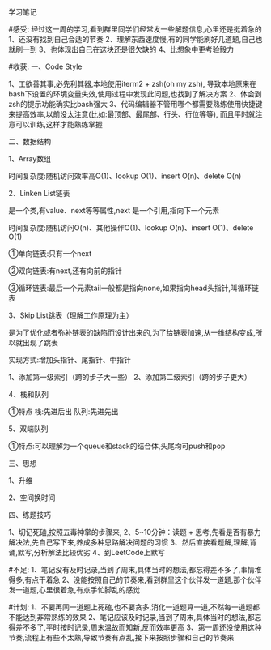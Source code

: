 学习笔记

#感受:
经过这一周的学习,看到群里同学们经常发一些解题信息,心里还是挺着急的
1、还没有找到自己合适的节奏
2、理解东西速度慢,有的同学能刷好几道题,自己也就刷一到
3、也体现出自己在这块还是很欠缺的
4、比想象中更考验毅力

#收获:
一、Code Style

1、工欲善其事,必先利其器,本地使用iterm2 + zsh(oh my zsh),
   导致本地原来在bash下设置的环境变量失效,使用过程中发现此问题,也找到了解决方案
2、体会到zsh的提示功能确实比bash强大
3、代码编辑器不管用哪个都需要熟练使用快捷键来提高效率,以前没太注意(比如:最顶部、最尾部、行头、行位等等),
   而且平时就注意可以训练,这样才能熟练掌握

二、数据结构

1、Array数组

时间复杂度:随机访问效率高O(1)、lookup O(1)、insert O(n)、delete O(n)

2、Linken List链表

是一个类,有value、next等等属性,next 是一个引用,指向下一个元素

时间复杂度:随机访问O(n)、其他操作O(1)、lookup O(n)、insert O(1)、delete O(1)

①单向链表:只有一个next

②双向链表:有next,还有向前的指针

③循环链表:最后一个元素tail一般都是指向none,如果指向head头指针,叫循环链表

3、Skip List跳表（理解工作原理为主）

是为了优化或者弥补链表的缺陷而设计出来的,为了给链表加速,从一维结构变成,所以就出现了跳表

实现方式:增加头指针、尾指针、中指针

1、添加第一级索引（跨的步子大一些）
2、添加第二级索引（跨的步子更大）



4、栈和队列

①特点  栈:先进后出   队列:先进先出

5、双端队列

①特点:可以理解为一个queue和stack的结合体,头尾均可push和pop

三、思想

1、升维

2、空间换时间

四、练题技巧

1、切记死磕,按照五毒神掌的步骤来,
2、5~10分钟：读题 + 思考,先看是否有暴力解决法,先自己写下来,养成多种思路解决问题的习惯
3、然后直接看题解,理解,背诵,默写,分析解法比较优劣
4、到LeetCode上默写


#不足:
1、笔记没有及时记录,当到了周末,具体当时的想法,都忘得差不多了,事情堆得多,有点干着急
2、没能按照自己的节奏来,看到群里这个伙伴发一道题,那个伙伴发一道题,心里很着急,有点手忙脚乱的感觉

#计划:
1、不要再同一道题上死磕,也不要贪多,消化一道题算一道,不然每一道题都不能达到非常熟练的效果
2、笔记应该及时记录,当到了周末,具体当时的想法,都忘得差不多了,平时按时记录,周末温故而知新,反而效率更高
3、第一周还没使用这种节奏,流程上有些不太熟,导致节奏有点乱,接下来按照步骤和自己的节奏来

